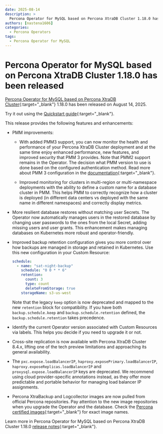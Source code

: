 ```yaml
---
date: 2025-08-14
description: >
  Percona Operator for MySQL based on Percona XtraDB Cluster 1.18.0 has been released on August 14, 2025.
authors: [nastena1606]
categories:
  - Percona Operators
tags:
  - Percona Operator for MySQL
---
```


# Percona Operator for MySQL based on Percona XtraDB Cluster 1.18.0 has been released

<!-- more -->

[Percona Operator for MySQL based on Percona XtraDB Cluster](https://docs.percona.com/percona-operator-for-mysql/pxc/index.html){:target="_blank"} 1.18.0 has been released on August 14, 2025.

Try it out using the [Quickstart guide](https://docs.percona.com/percona-operator-for-mysql/pxc/quickstart.html){:target="_blank"}.

This release provides the following features and enhancements:

* PMM improvements:

    * With added PMM3 support, you can now monitor the health and performance of your Percona XtraDB Cluster deployment and at the same time enjoy enhanced performance, new features, and improved security that PMM 3 provides. Note that PMM2 support remains in the Operator. The decision what PMM version to use is done based on the configured authentication method. Read more about PMM 3 configuration in the [documentation](https://docs.percona.com/percona-operator-for-mysql/pxc/monitoring.html){:target="_blank"}.

    * Improved monitoring for clusters in multi-region or multi-namespace deployments with the ability to define a custom name for a database cluster in PMM. This helps PMM to correctly recognize how a cluster is deployed (in different data centers vs deployed with the same name in different namespaces) and correctly display metrics.

* More resilient database restores without matching user Secrets. The Operator now automatically manages users in the restored database by changing user passwords to the ones from the local Secret, adding missing users and user grants. This enhancement makes managing databases on Kubernetes more robust and operator-friendly.

* Improved backup retention configuration gives you more control over how backups are managed in storage and retained in Kubernetes. Use this new configuration in your Custom Resource:

    ```yaml
    schedule:
      - name: "sat-night-backup"
        schedule: "0 0 * * 6"
        retention:
          count: 3
          type: count
          deleteFromStorage: true
        storageName: s3-us-west
    ``` 

    Note that the legacy `keep` option is now deprecated and mapped to the new `retention` block for compatibility. If you have both `backup.schedule.keep`  and `backup.schedule.retention`  defined, the `backup.schedule.retention` takes precedence.

* Identify the current Operator version associated with Custom Resources via labels. This helps you decide if you need to upgrade it or not.

* Cross-site replication is now available with Percona XtraDB Cluster 8.4.x, lifting one of the tech preview limitations and approaching its general availability.

* The `pxc.expose.loadBalancerIP`, `haproxy.exposePrimary.loadBalancerIP`, `haproxy.exposeReplicas.loadBalancerIP` and `proxysql.expose.loadBalancerIP` keys are deprecated. We recommend using cloud provider-specific annotations instead, as they offer more predictable and portable behavior for managing load balancer IP assignments.

* Percona XtraBackup and Logcollector images are now pulled from official Percona repositories. Pay attention to the new image repositories when you upgrade the Operator and the database. Check the [Percona certified images](https://docs.percona.com/percona-operator-for-mysql/pxc/images.html){:target="_blank"} for exact image names. 


Learn more in Percona Operator for MySQL based on Percona XtraDB Cluster 1.18.0 [release notes](https://docs.percona.com/percona-operator-for-mysql/pxc/ReleaseNotes/Kubernetes-Operator-for-PXC-RN1.18.0.html){:target="_blank"}.


